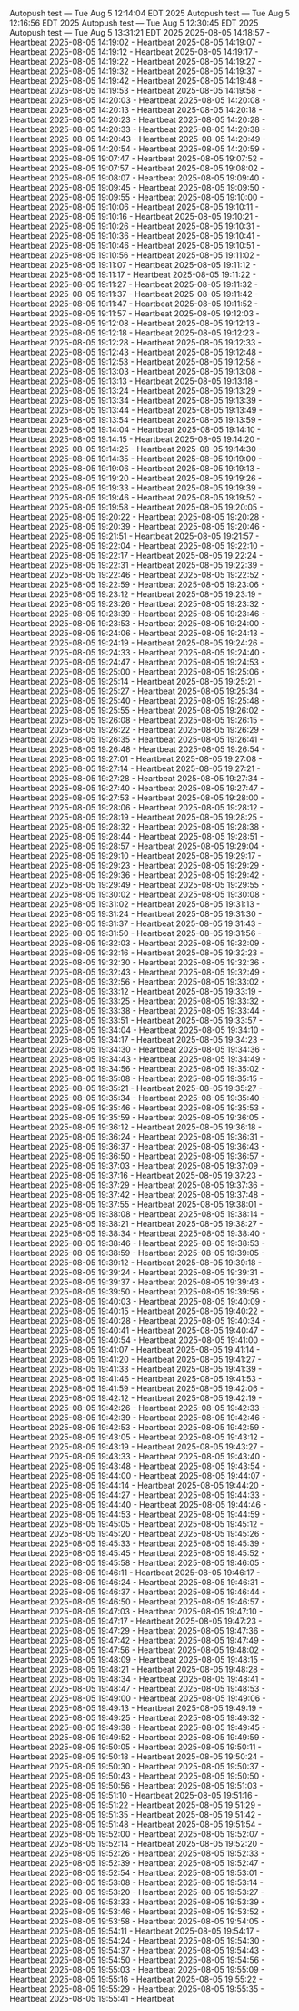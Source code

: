 Autopush test — Tue Aug  5 12:14:04 EDT 2025
Autopush test — Tue Aug  5 12:16:56 EDT 2025
Autopush test — Tue Aug  5 12:30:45 EDT 2025
Autopush test — Tue Aug  5 13:31:21 EDT 2025
2025-08-05 14:18:57 - Heartbeat
2025-08-05 14:19:02 - Heartbeat
2025-08-05 14:19:07 - Heartbeat
2025-08-05 14:19:12 - Heartbeat
2025-08-05 14:19:17 - Heartbeat
2025-08-05 14:19:22 - Heartbeat
2025-08-05 14:19:27 - Heartbeat
2025-08-05 14:19:32 - Heartbeat
2025-08-05 14:19:37 - Heartbeat
2025-08-05 14:19:42 - Heartbeat
2025-08-05 14:19:48 - Heartbeat
2025-08-05 14:19:53 - Heartbeat
2025-08-05 14:19:58 - Heartbeat
2025-08-05 14:20:03 - Heartbeat
2025-08-05 14:20:08 - Heartbeat
2025-08-05 14:20:13 - Heartbeat
2025-08-05 14:20:18 - Heartbeat
2025-08-05 14:20:23 - Heartbeat
2025-08-05 14:20:28 - Heartbeat
2025-08-05 14:20:33 - Heartbeat
2025-08-05 14:20:38 - Heartbeat
2025-08-05 14:20:43 - Heartbeat
2025-08-05 14:20:49 - Heartbeat
2025-08-05 14:20:54 - Heartbeat
2025-08-05 14:20:59 - Heartbeat
2025-08-05 19:07:47 - Heartbeat
2025-08-05 19:07:52 - Heartbeat
2025-08-05 19:07:57 - Heartbeat
2025-08-05 19:08:02 - Heartbeat
2025-08-05 19:08:07 - Heartbeat
2025-08-05 19:09:40 - Heartbeat
2025-08-05 19:09:45 - Heartbeat
2025-08-05 19:09:50 - Heartbeat
2025-08-05 19:09:55 - Heartbeat
2025-08-05 19:10:00 - Heartbeat
2025-08-05 19:10:06 - Heartbeat
2025-08-05 19:10:11 - Heartbeat
2025-08-05 19:10:16 - Heartbeat
2025-08-05 19:10:21 - Heartbeat
2025-08-05 19:10:26 - Heartbeat
2025-08-05 19:10:31 - Heartbeat
2025-08-05 19:10:36 - Heartbeat
2025-08-05 19:10:41 - Heartbeat
2025-08-05 19:10:46 - Heartbeat
2025-08-05 19:10:51 - Heartbeat
2025-08-05 19:10:56 - Heartbeat
2025-08-05 19:11:02 - Heartbeat
2025-08-05 19:11:07 - Heartbeat
2025-08-05 19:11:12 - Heartbeat
2025-08-05 19:11:17 - Heartbeat
2025-08-05 19:11:22 - Heartbeat
2025-08-05 19:11:27 - Heartbeat
2025-08-05 19:11:32 - Heartbeat
2025-08-05 19:11:37 - Heartbeat
2025-08-05 19:11:42 - Heartbeat
2025-08-05 19:11:47 - Heartbeat
2025-08-05 19:11:52 - Heartbeat
2025-08-05 19:11:57 - Heartbeat
2025-08-05 19:12:03 - Heartbeat
2025-08-05 19:12:08 - Heartbeat
2025-08-05 19:12:13 - Heartbeat
2025-08-05 19:12:18 - Heartbeat
2025-08-05 19:12:23 - Heartbeat
2025-08-05 19:12:28 - Heartbeat
2025-08-05 19:12:33 - Heartbeat
2025-08-05 19:12:43 - Heartbeat
2025-08-05 19:12:48 - Heartbeat
2025-08-05 19:12:53 - Heartbeat
2025-08-05 19:12:58 - Heartbeat
2025-08-05 19:13:03 - Heartbeat
2025-08-05 19:13:08 - Heartbeat
2025-08-05 19:13:13 - Heartbeat
2025-08-05 19:13:18 - Heartbeat
2025-08-05 19:13:24 - Heartbeat
2025-08-05 19:13:29 - Heartbeat
2025-08-05 19:13:34 - Heartbeat
2025-08-05 19:13:39 - Heartbeat
2025-08-05 19:13:44 - Heartbeat
2025-08-05 19:13:49 - Heartbeat
2025-08-05 19:13:54 - Heartbeat
2025-08-05 19:13:59 - Heartbeat
2025-08-05 19:14:04 - Heartbeat
2025-08-05 19:14:10 - Heartbeat
2025-08-05 19:14:15 - Heartbeat
2025-08-05 19:14:20 - Heartbeat
2025-08-05 19:14:25 - Heartbeat
2025-08-05 19:14:30 - Heartbeat
2025-08-05 19:14:35 - Heartbeat
2025-08-05 19:19:00 - Heartbeat
2025-08-05 19:19:06 - Heartbeat
2025-08-05 19:19:13 - Heartbeat
2025-08-05 19:19:20 - Heartbeat
2025-08-05 19:19:26 - Heartbeat
2025-08-05 19:19:33 - Heartbeat
2025-08-05 19:19:39 - Heartbeat
2025-08-05 19:19:46 - Heartbeat
2025-08-05 19:19:52 - Heartbeat
2025-08-05 19:19:58 - Heartbeat
2025-08-05 19:20:05 - Heartbeat
2025-08-05 19:20:22 - Heartbeat
2025-08-05 19:20:28 - Heartbeat
2025-08-05 19:20:39 - Heartbeat
2025-08-05 19:20:46 - Heartbeat
2025-08-05 19:21:51 - Heartbeat
2025-08-05 19:21:57 - Heartbeat
2025-08-05 19:22:04 - Heartbeat
2025-08-05 19:22:10 - Heartbeat
2025-08-05 19:22:17 - Heartbeat
2025-08-05 19:22:24 - Heartbeat
2025-08-05 19:22:31 - Heartbeat
2025-08-05 19:22:39 - Heartbeat
2025-08-05 19:22:46 - Heartbeat
2025-08-05 19:22:52 - Heartbeat
2025-08-05 19:22:59 - Heartbeat
2025-08-05 19:23:06 - Heartbeat
2025-08-05 19:23:12 - Heartbeat
2025-08-05 19:23:19 - Heartbeat
2025-08-05 19:23:26 - Heartbeat
2025-08-05 19:23:32 - Heartbeat
2025-08-05 19:23:39 - Heartbeat
2025-08-05 19:23:46 - Heartbeat
2025-08-05 19:23:53 - Heartbeat
2025-08-05 19:24:00 - Heartbeat
2025-08-05 19:24:06 - Heartbeat
2025-08-05 19:24:13 - Heartbeat
2025-08-05 19:24:19 - Heartbeat
2025-08-05 19:24:26 - Heartbeat
2025-08-05 19:24:33 - Heartbeat
2025-08-05 19:24:40 - Heartbeat
2025-08-05 19:24:47 - Heartbeat
2025-08-05 19:24:53 - Heartbeat
2025-08-05 19:25:00 - Heartbeat
2025-08-05 19:25:06 - Heartbeat
2025-08-05 19:25:14 - Heartbeat
2025-08-05 19:25:21 - Heartbeat
2025-08-05 19:25:27 - Heartbeat
2025-08-05 19:25:34 - Heartbeat
2025-08-05 19:25:40 - Heartbeat
2025-08-05 19:25:48 - Heartbeat
2025-08-05 19:25:55 - Heartbeat
2025-08-05 19:26:02 - Heartbeat
2025-08-05 19:26:08 - Heartbeat
2025-08-05 19:26:15 - Heartbeat
2025-08-05 19:26:22 - Heartbeat
2025-08-05 19:26:29 - Heartbeat
2025-08-05 19:26:35 - Heartbeat
2025-08-05 19:26:41 - Heartbeat
2025-08-05 19:26:48 - Heartbeat
2025-08-05 19:26:54 - Heartbeat
2025-08-05 19:27:01 - Heartbeat
2025-08-05 19:27:08 - Heartbeat
2025-08-05 19:27:14 - Heartbeat
2025-08-05 19:27:21 - Heartbeat
2025-08-05 19:27:28 - Heartbeat
2025-08-05 19:27:34 - Heartbeat
2025-08-05 19:27:40 - Heartbeat
2025-08-05 19:27:47 - Heartbeat
2025-08-05 19:27:53 - Heartbeat
2025-08-05 19:28:00 - Heartbeat
2025-08-05 19:28:06 - Heartbeat
2025-08-05 19:28:12 - Heartbeat
2025-08-05 19:28:19 - Heartbeat
2025-08-05 19:28:25 - Heartbeat
2025-08-05 19:28:32 - Heartbeat
2025-08-05 19:28:38 - Heartbeat
2025-08-05 19:28:44 - Heartbeat
2025-08-05 19:28:51 - Heartbeat
2025-08-05 19:28:57 - Heartbeat
2025-08-05 19:29:04 - Heartbeat
2025-08-05 19:29:10 - Heartbeat
2025-08-05 19:29:17 - Heartbeat
2025-08-05 19:29:23 - Heartbeat
2025-08-05 19:29:29 - Heartbeat
2025-08-05 19:29:36 - Heartbeat
2025-08-05 19:29:42 - Heartbeat
2025-08-05 19:29:49 - Heartbeat
2025-08-05 19:29:55 - Heartbeat
2025-08-05 19:30:02 - Heartbeat
2025-08-05 19:30:08 - Heartbeat
2025-08-05 19:31:02 - Heartbeat
2025-08-05 19:31:13 - Heartbeat
2025-08-05 19:31:24 - Heartbeat
2025-08-05 19:31:30 - Heartbeat
2025-08-05 19:31:37 - Heartbeat
2025-08-05 19:31:43 - Heartbeat
2025-08-05 19:31:50 - Heartbeat
2025-08-05 19:31:56 - Heartbeat
2025-08-05 19:32:03 - Heartbeat
2025-08-05 19:32:09 - Heartbeat
2025-08-05 19:32:16 - Heartbeat
2025-08-05 19:32:23 - Heartbeat
2025-08-05 19:32:30 - Heartbeat
2025-08-05 19:32:36 - Heartbeat
2025-08-05 19:32:43 - Heartbeat
2025-08-05 19:32:49 - Heartbeat
2025-08-05 19:32:56 - Heartbeat
2025-08-05 19:33:02 - Heartbeat
2025-08-05 19:33:12 - Heartbeat
2025-08-05 19:33:19 - Heartbeat
2025-08-05 19:33:25 - Heartbeat
2025-08-05 19:33:32 - Heartbeat
2025-08-05 19:33:38 - Heartbeat
2025-08-05 19:33:44 - Heartbeat
2025-08-05 19:33:51 - Heartbeat
2025-08-05 19:33:57 - Heartbeat
2025-08-05 19:34:04 - Heartbeat
2025-08-05 19:34:10 - Heartbeat
2025-08-05 19:34:17 - Heartbeat
2025-08-05 19:34:23 - Heartbeat
2025-08-05 19:34:30 - Heartbeat
2025-08-05 19:34:36 - Heartbeat
2025-08-05 19:34:43 - Heartbeat
2025-08-05 19:34:49 - Heartbeat
2025-08-05 19:34:56 - Heartbeat
2025-08-05 19:35:02 - Heartbeat
2025-08-05 19:35:08 - Heartbeat
2025-08-05 19:35:15 - Heartbeat
2025-08-05 19:35:21 - Heartbeat
2025-08-05 19:35:27 - Heartbeat
2025-08-05 19:35:34 - Heartbeat
2025-08-05 19:35:40 - Heartbeat
2025-08-05 19:35:46 - Heartbeat
2025-08-05 19:35:53 - Heartbeat
2025-08-05 19:35:59 - Heartbeat
2025-08-05 19:36:05 - Heartbeat
2025-08-05 19:36:12 - Heartbeat
2025-08-05 19:36:18 - Heartbeat
2025-08-05 19:36:24 - Heartbeat
2025-08-05 19:36:31 - Heartbeat
2025-08-05 19:36:37 - Heartbeat
2025-08-05 19:36:43 - Heartbeat
2025-08-05 19:36:50 - Heartbeat
2025-08-05 19:36:57 - Heartbeat
2025-08-05 19:37:03 - Heartbeat
2025-08-05 19:37:09 - Heartbeat
2025-08-05 19:37:16 - Heartbeat
2025-08-05 19:37:23 - Heartbeat
2025-08-05 19:37:29 - Heartbeat
2025-08-05 19:37:36 - Heartbeat
2025-08-05 19:37:42 - Heartbeat
2025-08-05 19:37:48 - Heartbeat
2025-08-05 19:37:55 - Heartbeat
2025-08-05 19:38:01 - Heartbeat
2025-08-05 19:38:08 - Heartbeat
2025-08-05 19:38:14 - Heartbeat
2025-08-05 19:38:21 - Heartbeat
2025-08-05 19:38:27 - Heartbeat
2025-08-05 19:38:34 - Heartbeat
2025-08-05 19:38:40 - Heartbeat
2025-08-05 19:38:46 - Heartbeat
2025-08-05 19:38:53 - Heartbeat
2025-08-05 19:38:59 - Heartbeat
2025-08-05 19:39:05 - Heartbeat
2025-08-05 19:39:12 - Heartbeat
2025-08-05 19:39:18 - Heartbeat
2025-08-05 19:39:24 - Heartbeat
2025-08-05 19:39:31 - Heartbeat
2025-08-05 19:39:37 - Heartbeat
2025-08-05 19:39:43 - Heartbeat
2025-08-05 19:39:50 - Heartbeat
2025-08-05 19:39:56 - Heartbeat
2025-08-05 19:40:03 - Heartbeat
2025-08-05 19:40:09 - Heartbeat
2025-08-05 19:40:15 - Heartbeat
2025-08-05 19:40:22 - Heartbeat
2025-08-05 19:40:28 - Heartbeat
2025-08-05 19:40:34 - Heartbeat
2025-08-05 19:40:41 - Heartbeat
2025-08-05 19:40:47 - Heartbeat
2025-08-05 19:40:54 - Heartbeat
2025-08-05 19:41:00 - Heartbeat
2025-08-05 19:41:07 - Heartbeat
2025-08-05 19:41:14 - Heartbeat
2025-08-05 19:41:20 - Heartbeat
2025-08-05 19:41:27 - Heartbeat
2025-08-05 19:41:33 - Heartbeat
2025-08-05 19:41:39 - Heartbeat
2025-08-05 19:41:46 - Heartbeat
2025-08-05 19:41:53 - Heartbeat
2025-08-05 19:41:59 - Heartbeat
2025-08-05 19:42:06 - Heartbeat
2025-08-05 19:42:12 - Heartbeat
2025-08-05 19:42:19 - Heartbeat
2025-08-05 19:42:26 - Heartbeat
2025-08-05 19:42:33 - Heartbeat
2025-08-05 19:42:39 - Heartbeat
2025-08-05 19:42:46 - Heartbeat
2025-08-05 19:42:53 - Heartbeat
2025-08-05 19:42:59 - Heartbeat
2025-08-05 19:43:05 - Heartbeat
2025-08-05 19:43:12 - Heartbeat
2025-08-05 19:43:19 - Heartbeat
2025-08-05 19:43:27 - Heartbeat
2025-08-05 19:43:33 - Heartbeat
2025-08-05 19:43:40 - Heartbeat
2025-08-05 19:43:48 - Heartbeat
2025-08-05 19:43:54 - Heartbeat
2025-08-05 19:44:00 - Heartbeat
2025-08-05 19:44:07 - Heartbeat
2025-08-05 19:44:14 - Heartbeat
2025-08-05 19:44:20 - Heartbeat
2025-08-05 19:44:27 - Heartbeat
2025-08-05 19:44:33 - Heartbeat
2025-08-05 19:44:40 - Heartbeat
2025-08-05 19:44:46 - Heartbeat
2025-08-05 19:44:53 - Heartbeat
2025-08-05 19:44:59 - Heartbeat
2025-08-05 19:45:05 - Heartbeat
2025-08-05 19:45:12 - Heartbeat
2025-08-05 19:45:20 - Heartbeat
2025-08-05 19:45:26 - Heartbeat
2025-08-05 19:45:33 - Heartbeat
2025-08-05 19:45:39 - Heartbeat
2025-08-05 19:45:45 - Heartbeat
2025-08-05 19:45:52 - Heartbeat
2025-08-05 19:45:58 - Heartbeat
2025-08-05 19:46:05 - Heartbeat
2025-08-05 19:46:11 - Heartbeat
2025-08-05 19:46:17 - Heartbeat
2025-08-05 19:46:24 - Heartbeat
2025-08-05 19:46:31 - Heartbeat
2025-08-05 19:46:37 - Heartbeat
2025-08-05 19:46:44 - Heartbeat
2025-08-05 19:46:50 - Heartbeat
2025-08-05 19:46:57 - Heartbeat
2025-08-05 19:47:03 - Heartbeat
2025-08-05 19:47:10 - Heartbeat
2025-08-05 19:47:17 - Heartbeat
2025-08-05 19:47:23 - Heartbeat
2025-08-05 19:47:29 - Heartbeat
2025-08-05 19:47:36 - Heartbeat
2025-08-05 19:47:42 - Heartbeat
2025-08-05 19:47:49 - Heartbeat
2025-08-05 19:47:56 - Heartbeat
2025-08-05 19:48:02 - Heartbeat
2025-08-05 19:48:09 - Heartbeat
2025-08-05 19:48:15 - Heartbeat
2025-08-05 19:48:21 - Heartbeat
2025-08-05 19:48:28 - Heartbeat
2025-08-05 19:48:34 - Heartbeat
2025-08-05 19:48:41 - Heartbeat
2025-08-05 19:48:47 - Heartbeat
2025-08-05 19:48:53 - Heartbeat
2025-08-05 19:49:00 - Heartbeat
2025-08-05 19:49:06 - Heartbeat
2025-08-05 19:49:13 - Heartbeat
2025-08-05 19:49:19 - Heartbeat
2025-08-05 19:49:25 - Heartbeat
2025-08-05 19:49:32 - Heartbeat
2025-08-05 19:49:38 - Heartbeat
2025-08-05 19:49:45 - Heartbeat
2025-08-05 19:49:52 - Heartbeat
2025-08-05 19:49:59 - Heartbeat
2025-08-05 19:50:05 - Heartbeat
2025-08-05 19:50:11 - Heartbeat
2025-08-05 19:50:18 - Heartbeat
2025-08-05 19:50:24 - Heartbeat
2025-08-05 19:50:30 - Heartbeat
2025-08-05 19:50:37 - Heartbeat
2025-08-05 19:50:43 - Heartbeat
2025-08-05 19:50:50 - Heartbeat
2025-08-05 19:50:56 - Heartbeat
2025-08-05 19:51:03 - Heartbeat
2025-08-05 19:51:10 - Heartbeat
2025-08-05 19:51:16 - Heartbeat
2025-08-05 19:51:22 - Heartbeat
2025-08-05 19:51:29 - Heartbeat
2025-08-05 19:51:35 - Heartbeat
2025-08-05 19:51:42 - Heartbeat
2025-08-05 19:51:48 - Heartbeat
2025-08-05 19:51:54 - Heartbeat
2025-08-05 19:52:00 - Heartbeat
2025-08-05 19:52:07 - Heartbeat
2025-08-05 19:52:14 - Heartbeat
2025-08-05 19:52:20 - Heartbeat
2025-08-05 19:52:26 - Heartbeat
2025-08-05 19:52:33 - Heartbeat
2025-08-05 19:52:39 - Heartbeat
2025-08-05 19:52:47 - Heartbeat
2025-08-05 19:52:54 - Heartbeat
2025-08-05 19:53:01 - Heartbeat
2025-08-05 19:53:08 - Heartbeat
2025-08-05 19:53:14 - Heartbeat
2025-08-05 19:53:20 - Heartbeat
2025-08-05 19:53:27 - Heartbeat
2025-08-05 19:53:33 - Heartbeat
2025-08-05 19:53:39 - Heartbeat
2025-08-05 19:53:46 - Heartbeat
2025-08-05 19:53:52 - Heartbeat
2025-08-05 19:53:58 - Heartbeat
2025-08-05 19:54:05 - Heartbeat
2025-08-05 19:54:11 - Heartbeat
2025-08-05 19:54:17 - Heartbeat
2025-08-05 19:54:24 - Heartbeat
2025-08-05 19:54:30 - Heartbeat
2025-08-05 19:54:37 - Heartbeat
2025-08-05 19:54:43 - Heartbeat
2025-08-05 19:54:50 - Heartbeat
2025-08-05 19:54:56 - Heartbeat
2025-08-05 19:55:03 - Heartbeat
2025-08-05 19:55:09 - Heartbeat
2025-08-05 19:55:16 - Heartbeat
2025-08-05 19:55:22 - Heartbeat
2025-08-05 19:55:29 - Heartbeat
2025-08-05 19:55:35 - Heartbeat
2025-08-05 19:55:41 - Heartbeat
